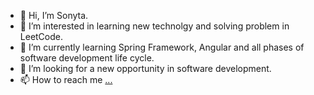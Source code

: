 - 👋 Hi, I’m Sonyta.
- 👀 I’m interested in learning new technolgy and solving problem in LeetCode.
- 🌱 I’m currently learning Spring Framework, Angular and all phases of software development life cycle.
- 💞️ I’m looking for a new opportunity in software development.
- 📫 How to reach me [...](https://www.linkedin.com/in/sonyta-nget/)

<!---
sonytaNget/sonytaNget is a ✨ special ✨ repository because its `README.md` (this file) appears on your GitHub profile.
You can click the Preview link to take a look at your changes.
--->
